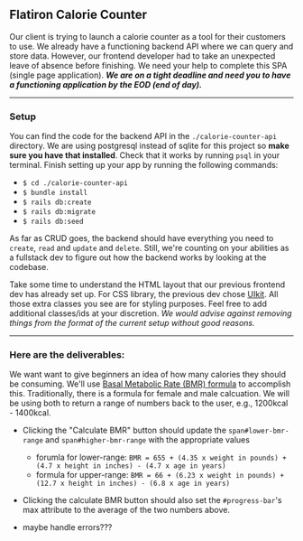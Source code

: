 ## Flatiron Calorie Counter

Our client is trying to launch a calorie counter as a tool for their customers to use. We already have a functioning backend API where we can query and store data. However, our frontend developer had to take an unexpected leave of absence before finishing. We need your help to complete this SPA (single page application). **_We are on a tight deadline and need you to have a functioning application by the EOD (end of day)._**

---

### Setup

You can find the code for the backend API in the `./calorie-counter-api` directory. We are using postgresql instead of sqlite for this project so **make sure you have that installed**. Check that it works by running `psql` in your terminal.
Finish setting up your app by running the following commands:

- `$ cd ./calorie-counter-api`
- `$ bundle install`
- `$ rails db:create`
- `$ rails db:migrate`
- `$ rails db:seed`

As far as CRUD goes, the backend should have everything you need to `create`, `read` and `update` and `delete`. Still, we're counting on your abilities as a fullstack dev to figure out how the backend works by looking at the codebase.

Take some time to understand the HTML layout that our previous frontend dev has already set up. For CSS library, the previous dev chose [UIkit](https://getuikit.com/). All those extra classes you see are for styling purposes. Feel free to add additional classes/ids at your discretion. _We would advise against removing things from the format of the current setup without good reasons._

---

### Here are the deliverables:

We want want to give beginners an idea of how many calories they should be consuming. We'll use [Basal Metabolic Rate (BMR) formula](https://www.active.com/fitness/calculators/bmr) to accomplish this. Traditionally, there is a formula for female and male calcuation. We will be using both to return a range of numbers back to the user, e.g., 1200kcal - 1400kcal.

- Clicking the "Calculate BMR" button should update the `span#lower-bmr-range` and `span#higher-bmr-range` with the appropriate values
  - forumla for lower-range: `BMR = 655 + (4.35 x weight in pounds) + (4.7 x height in inches) - (4.7 x age in years)`
  - formula for upper-range: `BMR = 66 + (6.23 x weight in pounds) + (12.7 x height in inches) - (6.8 x age in years)`
- Clicking the calculate BMR button should also set the `#progress-bar`'s max attribute to the average of the two numbers above.

- maybe handle errors???
